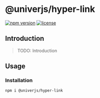 # @univerjs/hyper-link

[![npm version](https://img.shields.io/npm/v/@univerjs/hyper-link)](https://npmjs.org/packages/@univerjs/hyper-link)
[![license](https://img.shields.io/npm/l/@univerjs/hyper-link)](https://img.shields.io/npm/l/@univerjs/hyper-link)

## Introduction

> TODO: Introduction

## Usage

### Installation

```shell
npm i @univerjs/hyper-link
```
